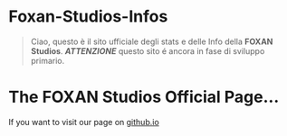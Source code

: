 # Foxan-Studios-Infos
> Ciao, questo è il sito ufficiale degli stats e delle Info della **FOXAN Studios**.
> _**ATTENZIONE**_ questo sito é ancora in fase di sviluppo primario.

# The FOXAN Studios Official Page...
If you want to visit our page on [github.io](https://redtyyt.github.io/La-Scuola-Infestata)
